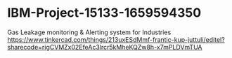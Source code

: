# IBM-Project-15133-1659594350
Gas Leakage monitoring &amp; Alerting system for Industries
https://www.tinkercad.com/things/213uxESdMmf-frantic-kup-juttuli/editel?sharecode=rigCVMZx02EfeAc3lrcr5kMheKQZw8h-x7mPLDVmTUA

